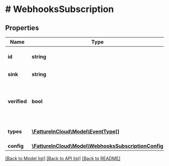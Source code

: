 # # WebhooksSubscription

## Properties

Name | Type | Description | Notes
------------ | ------------- | ------------- | -------------
**id** | **string** | Webhooks subscription id | [optional]
**sink** | **string** | Webhooks callback uri. | [optional]
**verified** | **bool** | [Read Only] True if the webhooks subscription has been verified. | [optional]
**types** | [**\FattureInCloud\Model\EventType[]**](EventType.md) | Webhooks events types. | [optional]
**config** | [**\FattureInCloud\Model\WebhooksSubscriptionConfig**](WebhooksSubscriptionConfig.md) |  | [optional]

[[Back to Model list]](../../README.md#models) [[Back to API list]](../../README.md#endpoints) [[Back to README]](../../README.md)
